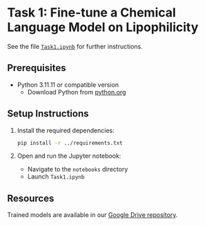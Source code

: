 # Task 1: Fine-tune a Chemical Language Model on Lipophilicity

See the file [`Task1.ipynb`](../notebooks/Task1.ipynb) for further instructions.

## Prerequisites

- Python 3.11.11 or compatible version
  - Download Python from [python.org](https://www.python.org/downloads/)

## Setup Instructions

1. Install the required dependencies:
   ```bash
   pip install -r ../requirements.txt
   ```

2. Open and run the Jupyter notebook:
   - Navigate to the `notebooks` directory
   - Launch `Task1.ipynb`

## Resources

Trained models are available in our [Google Drive repository](https://drive.google.com/drive/folders/1Bo9UDfh8wcZU4uf6YljMhiXHHYxRb9LZ?usp=sharing).